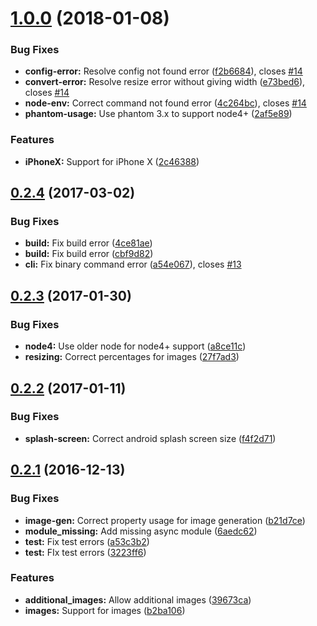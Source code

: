 <a name="1.0.0"></a>
# [1.0.0](https://github.com/hypery2k/nativescript-media-generator/compare/v0.2.4...v1.0.0) (2018-01-08)


### Bug Fixes

* **config-error:** Resolve config not found error ([f2b6684](https://github.com/hypery2k/nativescript-media-generator/commit/f2b6684)), closes [#14](https://github.com/hypery2k/nativescript-media-generator/issues/14)
* **convert-error:** Resolve resize error without giving width ([e73bed6](https://github.com/hypery2k/nativescript-media-generator/commit/e73bed6)), closes [#14](https://github.com/hypery2k/nativescript-media-generator/issues/14)
* **node-env:** Correct command not found error ([4c264bc](https://github.com/hypery2k/nativescript-media-generator/commit/4c264bc)), closes [#14](https://github.com/hypery2k/nativescript-media-generator/issues/14)
* **phantom-usage:** Use phantom 3.x to support node4+ ([2af5e89](https://github.com/hypery2k/nativescript-media-generator/commit/2af5e89))


### Features

* **iPhoneX:** Support for iPhone X ([2c46388](https://github.com/hypery2k/nativescript-media-generator/commit/2c46388))



<a name="0.2.4"></a>
## [0.2.4](https://github.com/hypery2k/nativescript-media-generator/compare/v0.2.3...v0.2.4) (2017-03-02)


### Bug Fixes

* **build:** Fix build error ([4ce81ae](https://github.com/hypery2k/nativescript-media-generator/commit/4ce81ae))
* **build:** Fix build error ([cbf9d82](https://github.com/hypery2k/nativescript-media-generator/commit/cbf9d82))
* **cli:** Fix binary command error ([a54e067](https://github.com/hypery2k/nativescript-media-generator/commit/a54e067)), closes [#13](https://github.com/hypery2k/nativescript-media-generator/issues/13)



<a name="0.2.3"></a>
## [0.2.3](https://github.com/hypery2k/nativescript-media-generator/compare/v0.2.2...v0.2.3) (2017-01-30)


### Bug Fixes

* **node4:** Use older node for node4+ support ([a8ce11c](https://github.com/hypery2k/nativescript-media-generator/commit/a8ce11c))
* **resizing:** Correct percentages for images ([27f7ad3](https://github.com/hypery2k/nativescript-media-generator/commit/27f7ad3))



<a name="0.2.2"></a>
## [0.2.2](https://github.com/hypery2k/nativescript-media-generator/compare/v0.2.1...v0.2.2) (2017-01-11)


### Bug Fixes

* **splash-screen:** Correct android splash screen size ([f4f2d71](https://github.com/hypery2k/nativescript-media-generator/commit/f4f2d71))



<a name="0.2.1"></a>
## [0.2.1](https://github.com/hypery2k/nativescript-media-generator/compare/6aedc62...v0.2.1) (2016-12-13)


### Bug Fixes

* **image-gen:** Correct property usage for image generation ([b21d7ce](https://github.com/hypery2k/nativescript-media-generator/commit/b21d7ce))
* **module_missing:** Add missing async module ([6aedc62](https://github.com/hypery2k/nativescript-media-generator/commit/6aedc62))
* **test:** Fix test errors ([a53c3b2](https://github.com/hypery2k/nativescript-media-generator/commit/a53c3b2))
* **test:** FIx test errors ([3223ff6](https://github.com/hypery2k/nativescript-media-generator/commit/3223ff6))


### Features

* **additional_images:** Allow additional images ([39673ca](https://github.com/hypery2k/nativescript-media-generator/commit/39673ca))
* **images:** Support for images ([b2ba106](https://github.com/hypery2k/nativescript-media-generator/commit/b2ba106))




